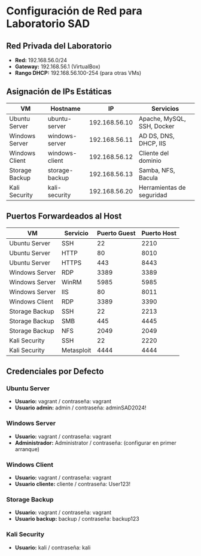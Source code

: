 # Configuración de Red para Laboratorio SAD

## Red Privada del Laboratorio
- **Red:** 192.168.56.0/24
- **Gateway:** 192.168.56.1 (VirtualBox)
- **Rango DHCP:** 192.168.56.100-254 (para otras VMs)

## Asignación de IPs Estáticas

| VM | Hostname | IP | Servicios |
|---|---|---|---|
| Ubuntu Server | ubuntu-server | 192.168.56.10 | Apache, MySQL, SSH, Docker |
| Windows Server | windows-server | 192.168.56.11 | AD DS, DNS, DHCP, IIS |
| Windows Client | windows-client | 192.168.56.12 | Cliente del dominio |
| Storage Backup | storage-backup | 192.168.56.13 | Samba, NFS, Bacula |
| Kali Security | kali-security | 192.168.56.20 | Herramientas de seguridad |

## Puertos Forwardeados al Host

| VM | Servicio | Puerto Guest | Puerto Host |
|---|---|---|---|
| Ubuntu Server | SSH | 22 | 2210 |
| Ubuntu Server | HTTP | 80 | 8010 |
| Ubuntu Server | HTTPS | 443 | 8443 |
| Windows Server | RDP | 3389 | 3389 |
| Windows Server | WinRM | 5985 | 5985 |
| Windows Server | IIS | 80 | 8011 |
| Windows Client | RDP | 3389 | 3390 |
| Storage Backup | SSH | 22 | 2213 |
| Storage Backup | SMB | 445 | 4445 |
| Storage Backup | NFS | 2049 | 2049 |
| Kali Security | SSH | 22 | 2220 |
| Kali Security | Metasploit | 4444 | 4444 |

## Credenciales por Defecto

### Ubuntu Server
- **Usuario:** vagrant / contraseña: vagrant
- **Usuario admin:** admin / contraseña: adminSAD2024!

### Windows Server  
- **Usuario:** vagrant / contraseña: vagrant
- **Administrador:** Administrator / contraseña: (configurar en primer arranque)

### Windows Client
- **Usuario:** vagrant / contraseña: vagrant  
- **Usuario cliente:** cliente / contraseña: User123!

### Storage Backup
- **Usuario:** vagrant / contraseña: vagrant
- **Usuario backup:** backup / contraseña: backup123

### Kali Security
- **Usuario:** kali / contraseña: kali